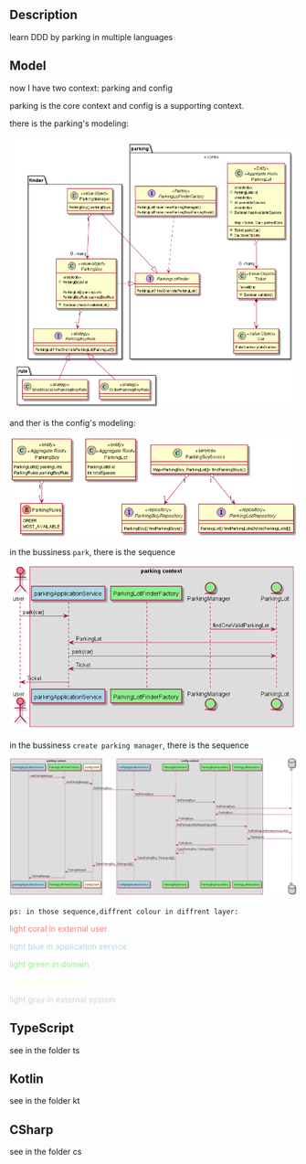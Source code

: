 ## Description

learn DDD by parking in multiple languages

## Model

now I have two context: parking and config

parking is the core context and config is a supporting context.

there is the parking's modeling:

![avatar](out/design/class/parking%20context.png)

and ther is the config's modeling:

![avatar](out/design/class/config%20context.png)

in the bussiness `park`, there is the sequence

![avatar](out/design/sequence/park.png)

in the bussiness `create parking manager`, there is the sequence

![avatar](out/design/sequence/create%20parking%20manager.png)

`ps: in those sequence,diffrent colour in diffrent layer:`

<font color=LightCoral>light coral in external user</font>

<font color=LightBlue>light blue in application service</font>

<font color=LightGreen>light green in domain</font>

<font color=LightYellow>light yellow in adapter</font>

<font color=LightGray>light gray in external system</font>


## TypeScript

see in the folder ts

## Kotlin

see in  the folder kt

## CSharp

see in the folder cs

